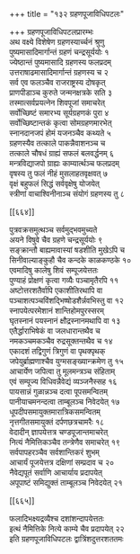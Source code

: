 +++
title = "१३२ ग्रहणपूजाविधिपटलः"

+++
ग्रहणपूजाविधिपटलप्रारम्भः  
अथ वक्ष्ये विशेषेण ग्रहणस्यार्च्चनं श्रुणु  
पुष्यमासादिमार्गान्तं ग्रहणं चन्द्रसूर्ययोः १  
ज्येष्ठान्तं पुष्यमासादि ग्रहणस्य फलप्रदम्  
उत्तराषाढमासादिमार्गान्तं ग्रहणस्य च २  
सर्व एव फलञ्चैव राजराष्ट्रस्य दोषकृत्  
प्राणपीडाञ्च कुरुते जन्मनक्षत्रके सति ३  
तस्मात्सर्वप्रयत्नेन शिवपूजां समाचरेत्  
सर्वोच्छिष्टं समारभ्य सूर्यग्रहणकं पुरा ४  
सर्वोच्छिष्टान्तकं कृत्वा सोमग्रहणमारभेत्  
स्नानदानजपं होमं यजनञ्चैव कथ्यते ५  
ग्रहणस्यैव तत्काले पाकन्नैवाशनञ्च च  
तत्काले चौषधं ग्राह्यं सफलं बलवर्द्धनम् ६  
मन्त्रविद्याजपो ग्राह्यः काम्यार्त्थञ्च फलप्रदम्  
वृषस्य तु फलं नीहं मुसलाहतवृक्षवत् ७  
वृक्षं बहुफलं सिद्धं सर्ववृक्षेषु योजयेत्  
स्त्रीणां वाचाश्विनीनाञ्च संयोगं ग्रहणस्य तु ८  

[[६६४]]  

पुत्रवक्रसमुत्थञ्च सर्वमुद्भवमुच्यते  
अयने विषुवे चैव ग्रहणे चन्द्रसूर्ययोः ९  
सङ्क्रान्तौ बाह्यमावास्यां षडशीति मुखेऽपि च  
सिनीवाल्याङ्कुहौ चैव कन्दके काळकण्ठके १०  
एवमादिषु कालेषु शिवं सम्पूजयेत्ततः  
पुण्याहं प्रोक्षणं कृत्वा गव्यैः पञ्चामृतैरपि ११  
अष्टोत्तरशतैर्वापि एकाशीतिरथापि वा  
पञ्चाशत्पञ्चविंशद्भिष्षोडशैर्न्नवभिस्तु वा १२  
स्नापयेत्परमेशानं शान्तिहोमपुरस्सरम्  
घृतस्नानं पयस्नानं क्षौद्रस्नानमथापि वा १३  
एतैर्द्धाराभिषेकं वा जलधारान्तथैव च  
नमकञ्चमकञ्चैव रुद्रसूक्तन्तथैव च १४  
एकादशं तद्विगुणं त्रिगुणं वा पृथक्पृथक्  
जपेयुर्ब्राह्मणाश्चैव युग्मसङ्ख्यान्क्रमेण तु १५  
आचार्येण जपित्वा तु मूलमन्त्रञ्च संहिताम्  
एवं सम्पूज्य विधिवन्नैवेद्यं व्यञ्जनैस्सह १६  
पायसान्नं गुळान्नञ्च दत्वा पूपसमन्वितम्  
पानीयाचमनन्दत्वा ताम्बूलञ्च निवेदयेत् १७  
धूपदीपसमायुक्तमारात्रिकसमन्वितम्  
नृत्तगीतसमायुक्तं दर्पणछत्रचामरैः १८  
वेदादीन् ज्ञापयेत्तत्र चण्डपूजान्तमाचरेत्  
नित्यं नैमित्तिकञ्चैव तन्त्रेणैव समाचरेत् १९  
सर्वपापहरञ्चैव सर्वशान्तिकरं शुभम्  
आचार्यं पूजयेत्तत्र दक्षिणां सम्प्रदाव च २०  
नैवेद्यपूतं सर्वाणि आचार्याय प्रदापयेत्  
अपूपाष्टं समिद्युक्तं ताम्बूलञ्च निवेदयेत् २१  

[[६६५]]  

फलादिभक्ष्यद्रव्यैश्च दशांशन्दापयेत्ततः  
इत्थं नैमित्तिके नित्ये काम्ये चैव प्रदापयेत् २२  
इति ग्रहणपूजाविधिपटलः द्वात्रिंशदुत्तरशततमः  
